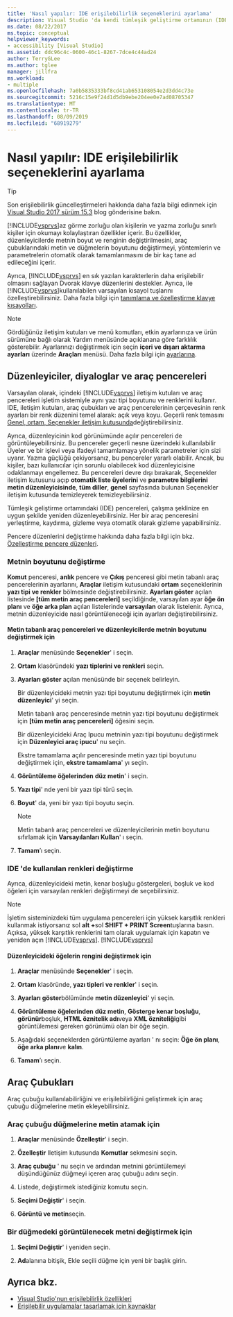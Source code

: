 ```yaml
---
title: 'Nasıl yapılır: IDE erişilebilirlik seçeneklerini ayarlama'
description: Visual Studio 'da kendi tümleşik geliştirme ortamının (IDE), okuma güçlüğü çeken kişiler ve yazma sınırlaması olan kişiler de dahil olmak üzere herkesin kullanması için daha kolay hale gelen erişilebilirlik seçeneklerini nasıl ayarlayacağınızı öğrenin.
ms.date: 08/22/2017
ms.topic: conceptual
helpviewer_keywords:
- accessibility [Visual Studio]
ms.assetid: ddc96c4c-0600-46c1-8267-7dce4c44ad24
author: TerryGLee
ms.author: tglee
manager: jillfra
ms.workload:
- multiple
ms.openlocfilehash: 7a0b5835333bf8cd41ab653108054e2d3dd4c73e
ms.sourcegitcommit: 5216c15e9f24d1d5db9ebe204ee0e7ad08705347
ms.translationtype: MT
ms.contentlocale: tr-TR
ms.lasthandoff: 08/09/2019
ms.locfileid: "68919279"
---
```

# <a name="how-to-set-ide-accessibility-options"></a>Nasıl yapılır: IDE erişilebilirlik seçeneklerini ayarlama

> [!TIP]
> Son erişilebilirlik güncelleştirmeleri hakkında daha fazla bilgi edinmek için [Visual Studio 2017 sürüm 15,3](https://devblogs.microsoft.com/visualstudio/accessibility-improvements-in-visual-studio-2017-version-15-3/) blog gönderisine bakın.

[!INCLUDE[vsprvs](../../code-quality/includes/vsprvs_md.md)]az görme zorluğu olan kişilerin ve yazma zorluğu sınırlı kişiler için okumayı kolaylaştıran özellikler içerir. Bu özellikler, düzenleyicilerde metnin boyut ve renginin değiştirilmesini, araç çubuklarındaki metin ve düğmelerin boyutunu değiştirmeyi, yöntemlerin ve parametrelerin otomatik olarak tamamlanmasını de bir kaç tane ad edileceğini içerir.

Ayrıca, [!INCLUDE[vsprvs](../../code-quality/includes/vsprvs_md.md)] en sık yazılan karakterlerin daha erişilebilir olmasını sağlayan Dvorak klavye düzenlerini destekler. Ayrıca, ile [!INCLUDE[vsprvs](../../code-quality/includes/vsprvs_md.md)]kullanılabilen varsayılan kısayol tuşlarını özelleştirebilirsiniz. Daha fazla bilgi için [tanımlama ve özelleştirme klavye kısayolları](../../ide/identifying-and-customizing-keyboard-shortcuts-in-visual-studio.md).

> [!NOTE]
> Gördüğünüz iletişim kutuları ve menü komutları, etkin ayarlarınıza ve ürün sürümüne bağlı olarak Yardım menüsünde açıklanana göre farklılık gösterebilir. Ayarlarınızı değiştirmek için seçin **içeri ve dışarı aktarma ayarları** üzerinde **Araçları** menüsü. Daha fazla bilgi için [ayarlarına](../environment-settings.md#reset-settings).

## <a name="editors-dialogs-and-tool-windows"></a>Düzenleyiciler, diyaloglar ve araç pencereleri

Varsayılan olarak, içindeki [!INCLUDE[vsprvs](../../code-quality/includes/vsprvs_md.md)] iletişim kutuları ve araç pencereleri işletim sistemiyle aynı yazı tipi boyutunu ve renklerini kullanır. IDE, iletişim kutuları, araç çubukları ve araç pencerelerinin çerçevesinin renk ayarları bir renk düzenini temel alarak: açık veya koyu. Geçerli renk temasını [Genel, ortam, Seçenekler iletişim kutusunda](../../ide/reference/general-environment-options-dialog-box.md)değiştirebilirsiniz.

Ayrıca, düzenleyicinin kod görünümünde açılır pencereleri de görüntüleyebilirsiniz. Bu pencereler geçerli nesne üzerindeki kullanılabilir Üyeler ve bir işlevi veya ifadeyi tamamlamaya yönelik parametreler için sizi uyarır. Yazma güçlüğü çekiyorsanız, bu pencereler yararlı olabilir. Ancak, bu kişiler, bazı kullanıcılar için sorunlu olabilecek kod düzenleyicisine odaklanmayı engellemez. Bu pencereleri devre dışı bırakarak, Seçenekler iletişim kutusunu açıp **otomatik liste üyelerini** ve **parametre bilgilerini** **metin düzenleyicisinde**, **tüm diller**, **genel** sayfasında bulunan Seçenekler iletişim kutusunda temizleyerek temizleyebilirsiniz.

Tümleşik geliştirme ortamındaki (IDE) pencereleri, çalışma şeklinize en uygun şekilde yeniden düzenleyebilirsiniz. Her bir araç penceresini yerleştirme, kaydırma, gizleme veya otomatik olarak gizleme yapabilirsiniz.

Pencere düzenlerini değiştirme hakkında daha fazla bilgi için bkz. [Özelleştirme pencere düzenleri](../../ide/customizing-window-layouts-in-visual-studio.md).

### <a name="changing-the-size-of-text"></a>Metnin boyutunu değiştirme

**Komut** penceresi, **anlık** pencere ve **Çıkış** penceresi gibi metin tabanlı araç pencerelerinin ayarlarını, **Araçlar** iletişim kutusundaki **ortam** seçeneklerinin **yazı tipi ve renkler** bölmesinde değiştirebilirsiniz. **Ayarları göster** açılan listesinde **[tüm metin araç pencereleri]** seçildiğinde, varsayılan ayar **öğe ön planı** ve **öğe arka plan** açılan listelerinde **varsayılan** olarak listelenir. Ayrıca, metnin düzenleyicide nasıl görüntüleneceği için ayarları değiştirebilirsiniz.

#### <a name="to-change-the-size-of-text-in-text-based-tool-windows-and-editors"></a>Metin tabanlı araç pencereleri ve düzenleyicilerde metnin boyutunu değiştirmek için

1. **Araçlar** menüsünde **Seçenekler**' i seçin.

2. **Ortam** klasöründeki **yazı tiplerini ve renkleri** seçin.

3. **Ayarları göster** açılan menüsünde bir seçenek belirleyin.

     Bir düzenleyicideki metnin yazı tipi boyutunu değiştirmek için **metin düzenleyici**' yi seçin.

     Metin tabanlı araç penceresinde metnin yazı tipi boyutunu değiştirmek için **[tüm metin araç pencereleri]** öğesini seçin.

     Bir düzenleyicideki Araç Ipucu metninin yazı tipi boyutunu değiştirmek için **Düzenleyici araç ipucu**' nu seçin.

     Ekstre tamamlama açılır penceresinde metin yazı tipi boyutunu değiştirmek için, **ekstre tamamlama**' yı seçin.

4. **Görüntüleme öğelerinden** **düz metin**' i seçin.

5. **Yazı tipi**' nde yeni bir yazı tipi türü seçin.

6. **Boyut**' da, yeni bir yazı tipi boyutu seçin.

    > [!NOTE]
    > Metin tabanlı araç pencereleri ve düzenleyicilerinin metin boyutunu sıfırlamak için **Varsayılanları Kullan**' ı seçin.

7. **Tamam**’ı seçin.

### <a name="change-the-colors-that-are-used-in-the-ide"></a>IDE 'de kullanılan renkleri değiştirme

Ayrıca, düzenleyicideki metin, kenar boşluğu göstergeleri, boşluk ve kod öğeleri için varsayılan renkleri değiştirmeyi de seçebilirsiniz.

> [!NOTE]
> İşletim sisteminizdeki tüm uygulama pencereleri için yüksek karşıtlık renkleri kullanmak istiyorsanız sol <strong>alt +</strong>sol **SHIFT + PRINT Screen**tuşlarına basın. Açıksa, yüksek karşıtlık renklerini tam olarak uygulamak için kapatın ve yeniden açın [!INCLUDE[vsprvs](../../code-quality/includes/vsprvs_md.md)]. [!INCLUDE[vsprvs](../../code-quality/includes/vsprvs_md.md)]

#### <a name="to-change-the-color-of-items-in-the-editor"></a>Düzenleyicideki öğelerin rengini değiştirmek için

1. **Araçlar** menüsünde **Seçenekler**' i seçin.

2. **Ortam** klasöründe, **yazı tipleri ve renkler**' i seçin.

3. **Ayarları göster**bölümünde **metin düzenleyici**' yi seçin.

4. **Görüntüleme öğelerinden** **düz metin**, **Gösterge kenar boşluğu**, **görünür**boşluk, **HTML öznitelik adı**veya **XML özniteliği**gibi görüntülemesi gereken görünümü olan bir öğe seçin.

5. Aşağıdaki seçeneklerden görüntüleme ayarları ' nı seçin: **Öğe ön planı**, **öğe arka planı**ve **kalın**.

6. **Tamam**’ı seçin.

## <a name="toolbars"></a>Araç Çubukları

Araç çubuğu kullanılabilirliğini ve erişilebilirliğini geliştirmek için araç çubuğu düğmelerine metin ekleyebilirsiniz.

### <a name="to-assign-text-to-toolbar-buttons"></a>Araç çubuğu düğmelerine metin atamak için

1. **Araçlar** menüsünde **Özelleştir**' i seçin.

2. **Özelleştir** Iletişim kutusunda **Komutlar** sekmesini seçin.

3. **Araç çubuğu** ' nu seçin ve ardından metnini görüntülemeyi düşündüğünüz düğmeyi içeren araç çubuğu adını seçin.

4. Listede, değiştirmek istediğiniz komutu seçin.

5. **Seçimi Değiştir**' i seçin.

6. **Görüntü ve metin**seçin.

### <a name="to-modify-the-displayed-text-in-a-button"></a>Bir düğmedeki görüntülenecek metni değiştirmek için

1. **Seçimi Değiştir**' i yeniden seçin.

2. **Ad**alanına bitişik, Ekle seçili düğme için yeni bir başlık girin.

## <a name="see-also"></a>Ayrıca bkz.

* [Visual Studio'nun erişilebilirlik özellikleri](../../ide/reference/accessibility-features-of-visual-studio.md)
* [Erişilebilir uygulamalar tasarlamak için kaynaklar](../../ide/reference/resources-for-designing-accessible-applications.md)